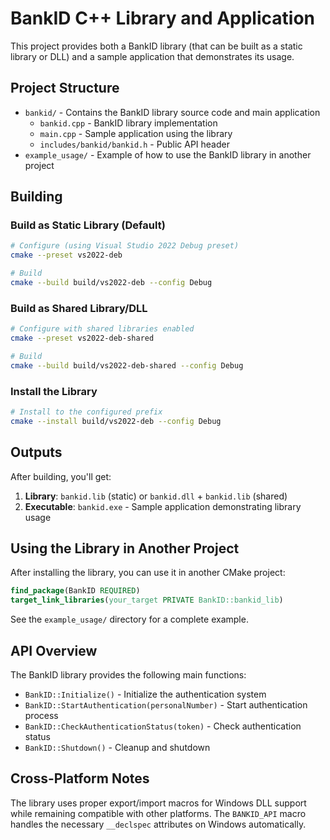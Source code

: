 # BankID C++ Library and Application

This project provides both a BankID library (that can be built as a static library or DLL) and a sample application that demonstrates its usage.

## Project Structure

- `bankid/` - Contains the BankID library source code and main application
  - `bankid.cpp` - BankID library implementation
  - `main.cpp` - Sample application using the library
  - `includes/bankid/bankid.h` - Public API header
- `example_usage/` - Example of how to use the BankID library in another project

## Building

### Build as Static Library (Default)
```bash
# Configure (using Visual Studio 2022 Debug preset)
cmake --preset vs2022-deb

# Build
cmake --build build/vs2022-deb --config Debug
```

### Build as Shared Library/DLL
```bash
# Configure with shared libraries enabled
cmake --preset vs2022-deb-shared

# Build
cmake --build build/vs2022-deb-shared --config Debug
```

### Install the Library
```bash
# Install to the configured prefix
cmake --install build/vs2022-deb --config Debug
```

## Outputs

After building, you'll get:

1. **Library**: `bankid.lib` (static) or `bankid.dll` + `bankid.lib` (shared)
2. **Executable**: `bankid.exe` - Sample application demonstrating library usage

## Using the Library in Another Project

After installing the library, you can use it in another CMake project:

```cmake
find_package(BankID REQUIRED)
target_link_libraries(your_target PRIVATE BankID::bankid_lib)
```

See the `example_usage/` directory for a complete example.

## API Overview

The BankID library provides the following main functions:

- `BankID::Initialize()` - Initialize the authentication system
- `BankID::StartAuthentication(personalNumber)` - Start authentication process
- `BankID::CheckAuthenticationStatus(token)` - Check authentication status
- `BankID::Shutdown()` - Cleanup and shutdown

## Cross-Platform Notes

The library uses proper export/import macros for Windows DLL support while remaining compatible with other platforms. The `BANKID_API` macro handles the necessary `__declspec` attributes on Windows automatically.
